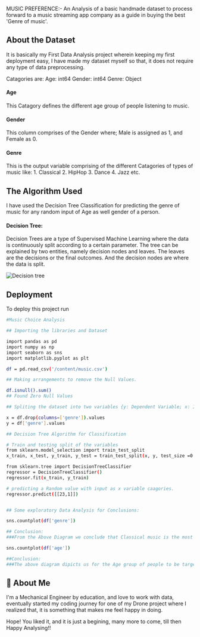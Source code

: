 
MUSIC PREFERENCE:-
An Analysis of a basic handmade dataset 
to process forward to a music streaming app
company as a guide in buying the best
'Genre of music'.



## About the Dataset

It is basically my First Data Analysis 
project wherein keeping my first deployment
easy, I have made my dataset myself so that,
it does not require any type of data 
preprocessing.

Catagories are:
Age: int64
Gender: int64
Genre: Object

#### Age
This Catagory defines the different age 
group of people listening to music.


#### Gender
This column comprises of the Gender where;
Male is assigned as 1, and Female as 0.


#### Genre
This is the output variable comprising of 
the different Catagories of types of 
music like: 
    1. Classical
    2. HipHop
    3. Dance
    4. Jazz etc.
## The Algorithm Used
I have used the Decision Tree Classification
for predicting the genre of music for any random
input of Age as well gender of a person.

#### Decision Tree:
Decision Trees are a type of Supervised 
Machine Learning where the  data is continuously 
split according to a certain parameter. 
The tree can be explained by two entities,
namely decision  nodes and leaves. 
The leaves are the decisions or the final
outcomes. And the decision nodes are where 
the data is split.

![Decision tree](https://user-images.githubusercontent.com/109500969/179484002-6ad30456-1798-4f46-9c86-fe75b76ae3cc.png)

## Deployment

To deploy this project run

```bash
#Music Choice Analysis 

## Importing the libraries and Dataset

import pandas as pd
import numpy as np
import seaborn as sns
import matplotlib.pyplot as plt

df = pd.read_csv('/content/music.csv')

## Making arrangements to remove the Null Values.

df.isnull().sum()
## Found Zero Null Values

## Spliting the dataset into two variables {y: Dependent Variable; x: Independent Variable}

x = df.drop(columns=['genre']).values
y = df['genre'].values

## Decision Tree Algorithm for Classification

# Train and testing split of the variables
from sklearn.model_selection import train_test_split
x_train, x_test, y_train, y_test = train_test_split(x, y, test_size =0.20, random_state=0)

from sklearn.tree import DecisionTreeClassifier
regressor = DecisionTreeClassifier()
regressor.fit(x_train, y_train)

# predicting a Random value with input as x variable caagories.
regressor.predict([[23,1]])


## Some exploratory Data Analysis for Conclusions:

sns.countplot(df['genre'])

## Conclusion:
###From the Above Diagram we conclude that Classical music is the most listened music in Every age group of people. So, our company should not miss any deal in buying the 'Classical Genre' of music. Which can be the best value proportion for our Company

sns.countplot(df['age'])

##Conclusion:
###The above diagram dipicts us for the Age group of people to be targeted for the better gorwth and we conclude that 'The young segnment' is most of listening Music
```


## 🚀 About Me
I'm a Mechanical Engineer by education, and
love to work with data, eventually started 
my coding journey for one of my Drone project 
where I realized that, it is something that makes
me feel happy in doing.


Hope! You liked it, and it is just a begining, 
many more to come, till then Happy Analysing!!

